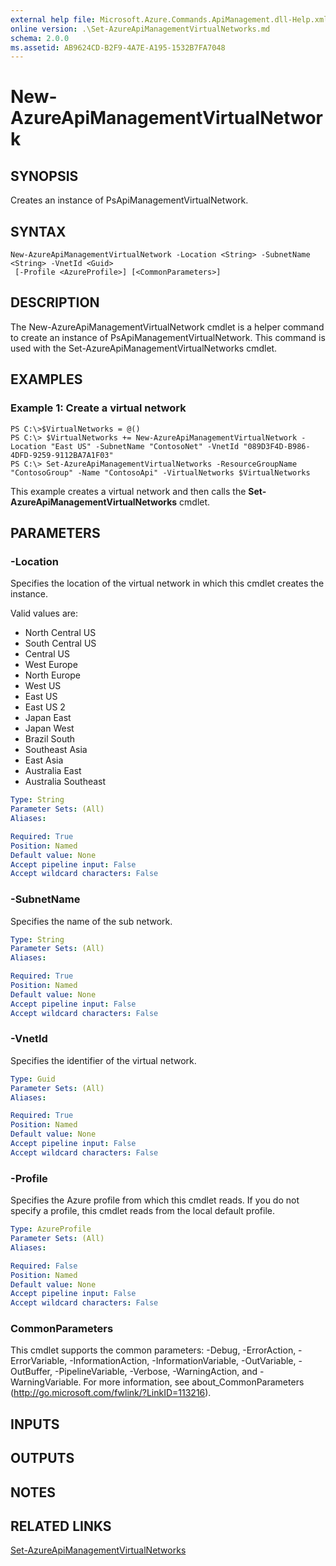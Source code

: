 ```yaml
---
external help file: Microsoft.Azure.Commands.ApiManagement.dll-Help.xml
online version: .\Set-AzureApiManagementVirtualNetworks.md
schema: 2.0.0
ms.assetid: AB9624CD-B2F9-4A7E-A195-1532B7FA7048
---
```


# New-AzureApiManagementVirtualNetwork

## SYNOPSIS
Creates an instance of PsApiManagementVirtualNetwork.

## SYNTAX

```
New-AzureApiManagementVirtualNetwork -Location <String> -SubnetName <String> -VnetId <Guid>
 [-Profile <AzureProfile>] [<CommonParameters>]
```

## DESCRIPTION
The New-AzureApiManagementVirtualNetwork cmdlet is a helper command to create an instance of PsApiManagementVirtualNetwork.
This command is used with the Set-AzureApiManagementVirtualNetworks cmdlet.

## EXAMPLES

### Example 1: Create a virtual network
```
PS C:\>$VirtualNetworks = @()
PS C:\> $VirtualNetworks += New-AzureApiManagementVirtualNetwork -Location "East US" -SubnetName "ContosoNet" -VnetId "089D3F4D-B986-4DFD-9259-9112BA7A1F03"
PS C:\> Set-AzureApiManagementVirtualNetworks -ResourceGroupName "ContosoGroup" -Name "ContosoApi" -VirtualNetworks $VirtualNetworks
```

This example creates a virtual network and then calls the **Set-AzureApiManagementVirtualNetworks** cmdlet.

## PARAMETERS

### -Location
Specifies the location of the virtual network in which this cmdlet creates the instance.

Valid values are: 

- North Central US
- South Central US
- Central US
- West Europe
- North Europe
- West US
- East US
- East US 2
- Japan East
- Japan West
- Brazil South
- Southeast Asia
- East Asia
- Australia East
- Australia Southeast

```yaml
Type: String
Parameter Sets: (All)
Aliases: 

Required: True
Position: Named
Default value: None
Accept pipeline input: False
Accept wildcard characters: False
```

### -SubnetName
Specifies the name of the sub network.

```yaml
Type: String
Parameter Sets: (All)
Aliases: 

Required: True
Position: Named
Default value: None
Accept pipeline input: False
Accept wildcard characters: False
```

### -VnetId
Specifies the identifier of the virtual network.

```yaml
Type: Guid
Parameter Sets: (All)
Aliases: 

Required: True
Position: Named
Default value: None
Accept pipeline input: False
Accept wildcard characters: False
```

### -Profile
Specifies the Azure profile from which this cmdlet reads.
If you do not specify a profile, this cmdlet reads from the local default profile.

```yaml
Type: AzureProfile
Parameter Sets: (All)
Aliases: 

Required: False
Position: Named
Default value: None
Accept pipeline input: False
Accept wildcard characters: False
```

### CommonParameters
This cmdlet supports the common parameters: -Debug, -ErrorAction, -ErrorVariable, -InformationAction, -InformationVariable, -OutVariable, -OutBuffer, -PipelineVariable, -Verbose, -WarningAction, and -WarningVariable. For more information, see about_CommonParameters (http://go.microsoft.com/fwlink/?LinkID=113216).

## INPUTS

## OUTPUTS

## NOTES

## RELATED LINKS

[Set-AzureApiManagementVirtualNetworks](./Set-AzureApiManagementVirtualNetworks.md)


